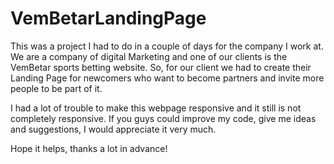 # VemBetarLandingPage

This was a project I had to do in a couple of days for the company I work at.
We are a company of digital Marketing and one of our clients is the VemBetar sports betting website.
So, for our client we had to create their Landing Page for newcomers who want to become partners and invite more people to be part of it.

I had a lot of trouble to make this webpage responsive and it still is not completely responsive.
If you guys could improve my code, give me ideas and suggestions, I would appreciate it very much.

Hope it helps, thanks a lot in advance!
